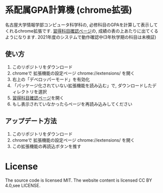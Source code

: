# 系配属GPA計算機 (chrome拡張)
名古屋大学情報学部コンピュータ科学科の, 必修科目のGPAを計算して表示してくれるchrome拡張です.
[習得科目確認ページ](https://app4.srv.nagoya-u.ac.jp/camweb/wssrlstr.do)の, 成績の表の上あたりに出てくるようになります.
2021年度のシステムで動作確認中(3年秋学期の科目は未検証)

## 使い方

1. このリポジトリをダウンロード
1. chromeで 拡張機能の設定ページ chrome://extensions/ を開く
2. 右上の「デベロッパーモード」を有効化
3. 「パッケージ化されていない拡張機能を読み込む」で, ダウンロードしたディレクトリを選択
4. [習得科目確認ページ](https://app4.srv.nagoya-u.ac.jp/camweb/wssrlstr.do)を開く
5. もし表示されていなかったらページを再読み込みしてください

## アップデート方法
1. このリポジトリをダウンロード
1. chromeで 拡張機能の設定ページ chrome://extensions/ を開く
1. この拡張機能の再読込ボタンを推す

# License
The source code is licensed MIT. The website content is licensed CC BY 4.0,see LICENSE.

